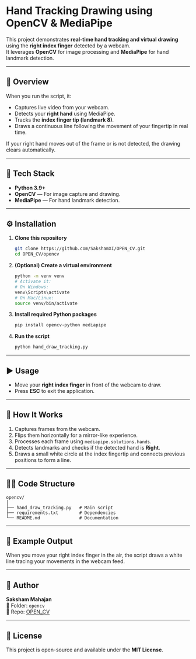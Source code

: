 # Hand Tracking Drawing using OpenCV & MediaPipe

This project demonstrates **real-time hand tracking and virtual drawing** using the **right index finger** detected by a webcam.  
It leverages **OpenCV** for image processing and **MediaPipe** for hand landmark detection.

---

## 📸 Overview

When you run the script, it:
- Captures live video from your webcam.
- Detects your **right hand** using MediaPipe.
- Tracks the **index finger tip (landmark 8)**.
- Draws a continuous line following the movement of your fingertip in real time.

If your right hand moves out of the frame or is not detected, the drawing clears automatically.

---

## 🧠 Tech Stack

- **Python 3.9+**
- **OpenCV** — For image capture and drawing.
- **MediaPipe** — For hand landmark detection.

---

## ⚙️ Installation

1. **Clone this repository**  
   ```bash
   git clone https://github.com/SakshamXI/OPEN_CV.git
   cd OPEN_CV/opencv
   ```

2. **(Optional) Create a virtual environment**  
   ```bash
   python -m venv venv
   # Activate it:
   # On Windows:
   venv\Scripts\activate
   # On Mac/Linux:
   source venv/bin/activate
   ```

3. **Install required Python packages**  
   ```bash
   pip install opencv-python mediapipe
   ```

4. **Run the script**  
   ```bash
   python hand_draw_tracking.py
   ```

---

## ▶️ Usage

- Move your **right index finger** in front of the webcam to draw.  
- Press **ESC** to exit the application.  

---

## 🧩 How It Works

1. Captures frames from the webcam.  
2. Flips them horizontally for a mirror-like experience.  
3. Processes each frame using `mediapipe.solutions.hands`.  
4. Detects landmarks and checks if the detected hand is **Right**.  
5. Draws a small white circle at the index fingertip and connects previous positions to form a line.

---

## 🧑‍💻 Code Structure

```
opencv/
│
├── hand_draw_tracking.py   # Main script
├── requirements.txt        # Dependencies
└── README.md               # Documentation
```

---

## 🏁 Example Output

When you move your right index finger in the air, the script draws a white line tracing your movements in the webcam feed.

---

## 📜 Author

**Saksham Mahajan**  
📂 Folder: `opencv`  
📘 Repo: [OPEN_CV](https://github.com/SakshamXI/OPEN_CV)

---

## 🪪 License

This project is open-source and available under the **MIT License**.
